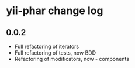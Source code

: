 yii-phar change log
===================

0.0.2
-----

* Full refactoring of iterators
* Full refactoring of tests, now BDD
* Refactoring of modificators, now - components